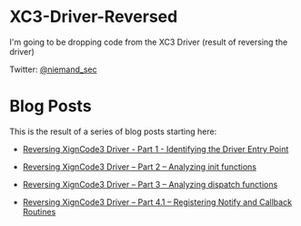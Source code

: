 # XC3-Driver-Reversed
I'm going to be dropping code from the XC3 Driver (result of reversing the driver)

Twitter: [@niemand_sec](https://twitter.com/niemand_sec)


# Blog Posts

This is the result of a series of blog posts starting here: 
- [Reversing XignCode3 Driver - Part 1 - Identifying the Driver Entry Point](https://niemand.com.ar/2020/01/08/reversing-xigncode3-driver-part-1-identifying-the-driver-entry-point/)

- [Reversing XignCode3 Driver – Part 2 – Analyzing init functions](https://niemand.com.ar/2020/01/16/reversing-xigncode3-driver-part-2-analyzing-init-functions/)

- [Reversing XignCode3 Driver – Part 3 – Analyzing dispatch functions](https://niemand.com.ar/2020/01/24/reversing-xigncode3-driver-part-3-analyzing-dispatch-functions/)

- [Reversing XignCode3 Driver – Part 4.1 – Registering Notify and Callback Routines](https://niemand.com.ar/2019/12/28/reversing-xigncode3-driver-part-4-1-registering-notify-and-callback-routines/)
